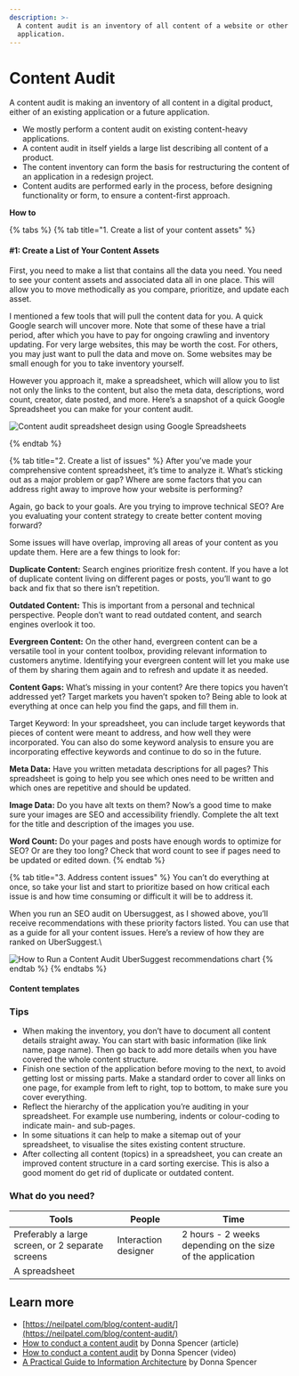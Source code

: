 ```yaml
---
description: >-
  A content audit is an inventory of all content of a website or other
  application.
---
```


# Content Audit

A content audit is making an inventory of all content in a digital product, either of an existing application or a future application.&#x20;

* We mostly perform a content audit on existing content-heavy applications.&#x20;
* A content audit in itself yields a large list describing all content of a product.&#x20;
* The content inventory can form the basis for restructuring the content of an application in a redesign project.&#x20;
* Content audits are performed early in the process, before designing functionality or form, to ensure a content-first approach.&#x20;

**How to**

{% tabs %}
{% tab title="1. Create a list of your content assets" %}
#### **#1: Create a List of Your Content Assets** <a href="#h.hdbz6wmzw9mb" id="h.hdbz6wmzw9mb"></a>

First, you need to make a list that contains all the data you need. You need to see your content assets and associated data all in one place. This will allow you to move methodically as you compare, prioritize, and update each asset.

I mentioned a few tools that will pull the content data for you. A quick Google search will uncover more. Note that some of these have a trial period, after which you have to pay for ongoing crawling and inventory updating. For very large websites, this may be worth the cost. For others, you may just want to pull the data and move on. Some websites may be small enough for you to take inventory yourself.

However you approach it, make a spreadsheet, which will allow you to list not only the links to the content, but also the meta data, descriptions, word count, creator, date posted, and more. Here’s a snapshot of a quick Google Spreadsheet you can make for your content audit.

![Content audit spreadsheet design using Google Spreadsheets](https://neilpatel.com/wp-content/uploads/2020/12/Content-audit-spreadsheet-design-using-Google-Spreadsheets.png)


{% endtab %}

{% tab title="2. Create a list of issues" %}
After you’ve made your comprehensive content spreadsheet, it’s time to analyze it. What’s sticking out as a major problem or gap? Where are some factors that you can address right away to improve how your website is performing?

Again, go back to your goals. Are you trying to improve technical SEO? Are you evaluating your content strategy to create better content moving forward?

Some issues will have overlap, improving all areas of your content as you update them. Here are a few things to look for:

**Duplicate Content:** Search engines prioritize fresh content. If you have a lot of duplicate content living on different pages or posts, you’ll want to go back and fix that so there isn’t repetition.

**Outdated Content:** This is important from a personal and technical perspective. People don’t want to read outdated content, and search engines overlook it too.

**Evergreen Content:** On the other hand, evergreen content can be a versatile tool in your content toolbox, providing relevant information to customers anytime. Identifying your evergreen content will let you make use of them by sharing them again and to refresh and update it as needed.

**Content Gaps:** What’s missing in your content? Are there topics you haven’t addressed yet? Target markets you haven’t spoken to? Being able to look at everything at once can help you find the gaps, and fill them in. &#x20;

Target Keyword: In your spreadsheet, you can include target keywords that pieces of content were meant to address, and how well they were incorporated. You can also do some keyword analysis to ensure you are incorporating effective keywords and continue to do so in the future.

**Meta Data:** Have you written metadata descriptions for all pages? This spreadsheet is going to help you see which ones need to be written and which ones are repetitive and should be updated.

**Image Data:** Do you have alt texts on them? Now’s a good time to make sure your images are SEO and accessibility friendly. Complete the alt text for the title and description of the images you use.

**Word Count:** Do your pages and posts have enough words to optimize for SEO? Or are they too long? Check that word count to see if pages need to be updated or edited down.
{% endtab %}

{% tab title="3. Address content issues" %}
You can’t do everything at once, so take your list and start to prioritize based on how critical each issue is and how time consuming or difficult it will be to address it.

When you run an SEO audit on Ubersuggest, as I showed above, you’ll receive recommendations with these priority factors listed. You can use that as a guide for all your content issues. Here’s a review of how they are ranked on UberSuggest.\


![How to Run a Content Audit UberSuggest recommendations chart](https://neilpatel.com/wp-content/uploads/2020/12/How-to-Run-a-Content-Audit-UberSuggest-recommendations-chart.png)
{% endtab %}
{% endtabs %}



#### **Content templates** <a href="#h.krepqsxvg8lf" id="h.krepqsxvg8lf"></a>







### Tips

* When making the inventory, you don’t have to document all content details straight away. You can start with basic information (like link name, page name). Then go back to add more details when you have covered the whole content structure.&#x20;
* Finish one section of the application before moving to the next, to avoid getting lost or missing parts. Make a standard order to cover all links on one page, for example from left to right, top to bottom, to make sure you cover everything.&#x20;
* Reflect the hierarchy of the application you’re auditing in your spreadsheet. For example use numbering, indents or colour-coding to indicate main- and sub-pages.&#x20;
* In some situations it can help to make a sitemap out of your spreadsheet, to visualise the sites existing content structure.  &#x20;
* After collecting all content (topics) in a spreadsheet, you can create an improved content structure in a card sorting exercise.  This is also a good moment do get rid of duplicate or outdated content.&#x20;

### What do you need?

| **Tools**                                        | **People**           | **Time**                                                   |
| ------------------------------------------------ | -------------------- | ---------------------------------------------------------- |
| Preferably a large screen, or 2 separate screens | Interaction designer | 2 hours - 2 weeks depending on the size of the application |
| A spreadsheet                                    |                      |                                                            |

## Learn more

* [https://neilpatel.com/blog/content-audit/](https://neilpatel.com/blog/content-audit/)
* [How to conduct a content audit](https://uxmastery.com/how-to-conduct-a-content-audit/) by Donna Spencer (article)
* [How to conduct a content audit](https://www.youtube.com/watch?v=ALU-1M_-jbg\&feature=youtu.be) by Donna Spencer (video)
* [A Practical Guide to Information Architecture](https://www.dropbox.com/home/hike-one_academy/00_Library/00_e-books?preview=2010+-+Spencer+-+A+Practical+Guide+to+Information+Architecture.pdf) by Donna Spencer

